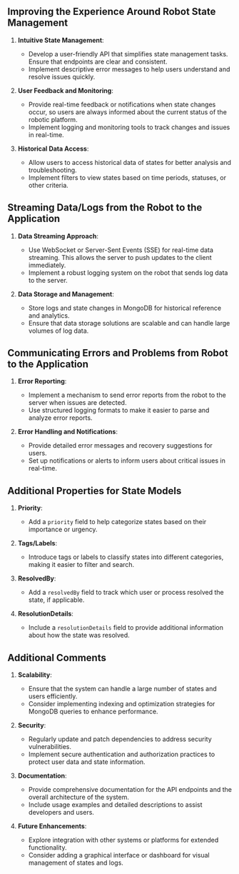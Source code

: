 ## **Improving the Experience Around Robot State Management**

1. **Intuitive State Management**: 
   - Develop a user-friendly API that simplifies state management tasks. Ensure that endpoints are clear and consistent.
   - Implement descriptive error messages to help users understand and resolve issues quickly.

2. **User Feedback and Monitoring**:
   - Provide real-time feedback or notifications when state changes occur, so users are always informed about the current status of the robotic platform.
   - Implement logging and monitoring tools to track changes and issues in real-time.

3. **Historical Data Access**:
   - Allow users to access historical data of states for better analysis and troubleshooting.
   - Implement filters to view states based on time periods, statuses, or other criteria.

## **Streaming Data/Logs from the Robot to the Application**

1. **Data Streaming Approach**:
   - Use WebSocket or Server-Sent Events (SSE) for real-time data streaming. This allows the server to push updates to the client immediately.
   - Implement a robust logging system on the robot that sends log data to the server.

2. **Data Storage and Management**:
   - Store logs and state changes in MongoDB for historical reference and analytics.
   - Ensure that data storage solutions are scalable and can handle large volumes of log data.

## **Communicating Errors and Problems from Robot to the Application**

1. **Error Reporting**:
   - Implement a mechanism to send error reports from the robot to the server when issues are detected.
   - Use structured logging formats to make it easier to parse and analyze error reports.

2. **Error Handling and Notifications**:
   - Provide detailed error messages and recovery suggestions for users.
   - Set up notifications or alerts to inform users about critical issues in real-time.

## **Additional Properties for State Models**

1. **Priority**: 
   - Add a `priority` field to help categorize states based on their importance or urgency.

2. **Tags/Labels**:
   - Introduce tags or labels to classify states into different categories, making it easier to filter and search.

3. **ResolvedBy**:
   - Add a `resolvedBy` field to track which user or process resolved the state, if applicable.

4. **ResolutionDetails**:
   - Include a `resolutionDetails` field to provide additional information about how the state was resolved.

## **Additional Comments**

1. **Scalability**:
   - Ensure that the system can handle a large number of states and users efficiently.
   - Consider implementing indexing and optimization strategies for MongoDB queries to enhance performance.

2. **Security**:
   - Regularly update and patch dependencies to address security vulnerabilities.
   - Implement secure authentication and authorization practices to protect user data and state information.

3. **Documentation**:
   - Provide comprehensive documentation for the API endpoints and the overall architecture of the system.
   - Include usage examples and detailed descriptions to assist developers and users.

4. **Future Enhancements**:
   - Explore integration with other systems or platforms for extended functionality.
   - Consider adding a graphical interface or dashboard for visual management of states and logs.

